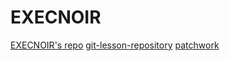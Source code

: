 # EXECNOIR
[EXECNOIR's repo](https://github.com/green-fox-academy/EXECNOIR)
[git-lesson-repository](https://github.com/EXECNOIR/git-lesson-repository)
[patchwork](https://github.com/EXECNOIR/patchwork)

